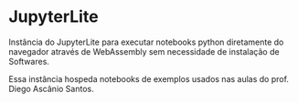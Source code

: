 # JupyterLite

Instância do JupyterLite para executar notebooks python diretamente do navegador através de WebAssembly sem necessidade de instalação de Softwares.

Essa instância hospeda notebooks de exemplos usados nas aulas do prof. Diego Ascânio Santos.
